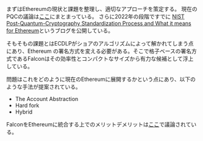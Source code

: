 まずはEthereumの現状と課題を整理し、適切なアプローチを策定する。
現在のPQCの議論は[ここ](https://ethresear.ch/t/so-you-wanna-post-quantum-ethereum-transaction-signature/21291)にまとまっている。
さらに2022年の段階ですでに [NIST Post-Quantum-Cryptography Standardization Process and What it means for Ethereum](https://crypto.ethereum.org/blog/nist-pqc-standard)というブログを公開している。


そもそもの課題とはECDLPがショアのアルゴリズムによって解かれてしまう点にあり、Ethereum の署名方式を変える必要がある。そこで格子ベースの署名方式であるFalconはその効率性とコンパクトなサイズから有力な候補として浮上している。

問題はこれをどのように現在のEthereumに展開するかという点にあり、以下のような手法が提案されている。
- The Account Abstraction
- Hard fork
- Hybrid

FalconをEthereumに統合する上でのメリットデメリットは[ここ](https://ethresear.ch/t/falcon-as-an-ethereum-transaction-signature-the-good-the-bad-and-the-gnarly/21512)で議論されている。
